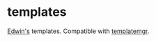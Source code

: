 # templates

[Edwin's](https://github.com/hyperupcall) templates. Compatible with [templatemgr](https://github.com/fox-managers/templatemgr).
